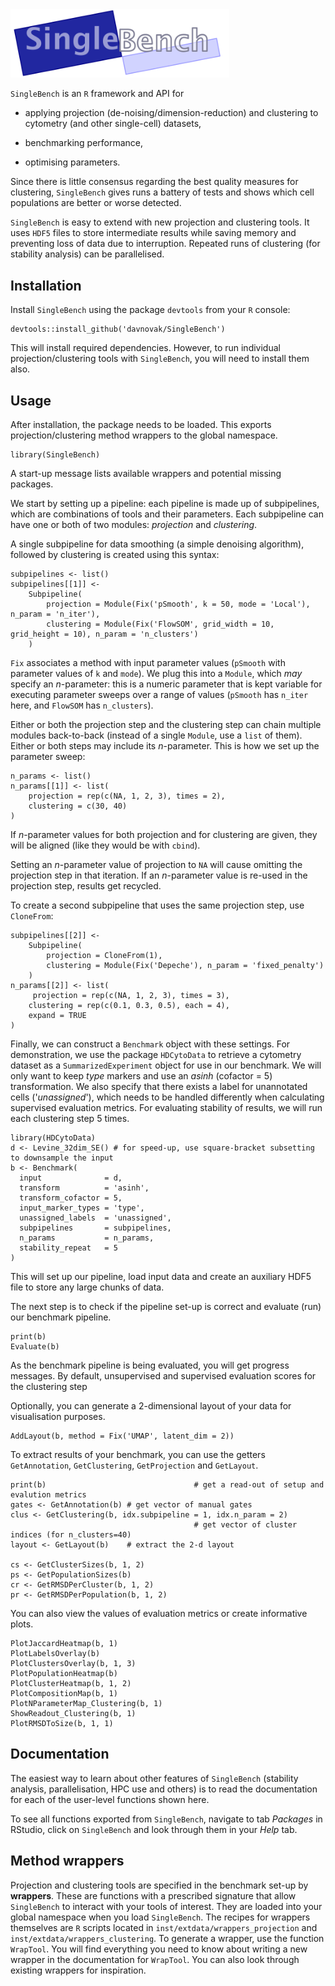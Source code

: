 <img src="logo.png" alt="SingleBench" width="350"/>

`SingleBench` is an `R` framework and API for

* applying projection (de-noising/dimension-reduction) and clustering to cytometry (and other single-cell) datasets,

* benchmarking performance,

* optimising parameters.

Since there is little consensus regarding the best quality measures for clustering, `SingleBench` gives runs a battery of tests and shows which cell populations are better or worse detected.

`SingleBench` is easy to extend with new projection and clustering tools.
It uses `HDF5` files to store intermediate results while saving memory and preventing loss of data due to interruption.
Repeated runs of clustering (for stability analysis) can be parallelised.

## Installation

Install `SingleBench` using the package `devtools` from your `R` console:

```
devtools::install_github('davnovak/SingleBench')
```

This will install required dependencies.
However, to run individual projection/clustering tools with `SingleBench`, you will need to install them also.

## Usage

After installation, the package needs to be loaded.
This exports projection/clustering method wrappers to the global namespace.

```
library(SingleBench)
```

A start-up message lists available wrappers and potential missing packages.

We start by setting up a pipeline: each pipeline is made up of subpipelines, which are combinations of tools and their parameters.
Each subpipeline can have one or both of two modules: *projection* and *clustering*.

A single subpipeline for data smoothing (a simple denoising algorithm), followed by clustering is created using this syntax:

```
subpipelines <- list()
subpipelines[[1]] <- 
    Subpipeline(
        projection = Module(Fix('pSmooth', k = 50, mode = 'Local'), n_param = 'n_iter'),
        clustering = Module(Fix('FlowSOM', grid_width = 10, grid_height = 10), n_param = 'n_clusters')
    )
```
 
`Fix` associates a method with input parameter values (`pSmooth` with parameter values of `k` and `mode`).
We plug this into a `Module`, which *may* specify an *n*-parameter: this is a numeric parameter that is kept variable for executing parameter sweeps over a range of values (`pSmooth` has `n_iter` here, and `FlowSOM` has `n_clusters`).

Either or both the projection step and the clustering step can chain multiple modules back-to-back (instead of a single `Module`, use a `list` of them).
Either or both steps may include its *n*-parameter.
This is how we set up the parameter sweep:
 
```
n_params <- list()
n_params[[1]] <- list(
    projection = rep(c(NA, 1, 2, 3), times = 2),
    clustering = c(30, 40)
)
```

If *n*-parameter values for both projection and for clustering are given, they will be aligned (like they would be with `cbind`).
 
Setting an *n*-parameter value of projection to `NA` will cause omitting the projection step in that iteration.
If an *n*-parameter value is re-used in the projection step, results get recycled.
 
To create a second subpipeline that uses the same projection step, use `CloneFrom`:

```
subpipelines[[2]] <-
    Subpipeline(
        projection = CloneFrom(1),
        clustering = Module(Fix('Depeche'), n_param = 'fixed_penalty')
    )      
n_params[[2]] <- list(
	 projection = rep(c(NA, 1, 2, 3), times = 3),
    clustering = rep(c(0.1, 0.3, 0.5), each = 4),
    expand = TRUE
)
```

Finally, we can construct a `Benchmark` object with these settings.
For demonstration, we use the package `HDCytoData` to retrieve a cytometry dataset as a `SummarizedExperiment` object for use in our benchmark.
We will only want to keep *type* markers and use an *asinh* (cofactor = 5) transformation.
We also specify that there exists a label for unannotated cells ('*unassigned*'), which needs to be handled differently when calculating supervised evaluation metrics.
For evaluating stability of results, we will run each clustering step 5 times.

```
library(HDCytoData)
d <- Levine_32dim_SE() # for speed-up, use square-bracket subsetting to downsample the input
b <- Benchmark(
  input              = d,
  transform          = 'asinh',
  transform_cofactor = 5,
  input_marker_types = 'type',
  unassigned_labels  = 'unassigned',
  subpipelines       = subpipelines,
  n_params           = n_params,
  stability_repeat   = 5
)
```

This will set up our pipeline, load input data and create an auxiliary HDF5 file to store any large chunks of data.

The next step is to check if the pipeline set-up is correct and evaluate (run) our benchmark pipeline. 

```
print(b)
Evaluate(b)
```

As the benchmark pipeline is being evaluated, you will get progress messages.
By default, unsupervised and supervised evaluation scores for the clustering step 

Optionally, you can generate a 2-dimensional layout of your data for visualisation purposes.

```
AddLayout(b, method = Fix('UMAP', latent_dim = 2))
```

To extract results of your benchmark, you can use the getters `GetAnnotation`, `GetClustering`, `GetProjection` and `GetLayout`.

```
print(b)                                 # get a read-out of setup and evalution metrics
gates <- GetAnnotation(b) # get vector of manual gates
clus <- GetClustering(b, idx.subpipeline = 1, idx.n_param = 2)
                                         # get vector of cluster indices (for n_clusters=40)
layout <- GetLayout(b)    # extract the 2-d layout

cs <- GetClusterSizes(b, 1, 2)
ps <- GetPopulationSizes(b)
cr <- GetRMSDPerCluster(b, 1, 2)
pr <- GetRMSDPerPopulation(b, 1, 2)
```

You can also view the values of evaluation metrics or create informative plots.

```
PlotJaccardHeatmap(b, 1)
PlotLabelsOverlay(b)
PlotClustersOverlay(b, 1, 3)
PlotPopulationHeatmap(b)
PlotClusterHeatmap(b, 1, 2)
PlotCompositionMap(b, 1)
PlotNParameterMap_Clustering(b, 1)
ShowReadout_Clustering(b, 1)
PlotRMSDToSize(b, 1, 1)
```

## Documentation

The easiest way to learn about other features of `SingleBench` (stability analysis, parallelisation, HPC use and others) is to read the documentation for each of the user-level functions shown here.

To see all functions exported from `SingleBench`, navigate to tab *Packages* in RStudio, click on `SingleBench` and look through them in your *Help* tab.

## Method wrappers

Projection and clustering tools are specified in the benchmark set-up by **wrappers**. These are functions with a prescribed signature that allow `SingleBench` to interact with your tools of interest. They are loaded into your global namespace when you load `SingleBench`. The recipes for wrappers themselves are `R` scripts located in `inst/extdata/wrappers_projection` and `inst/extdata/wrappers_clustering`. To generate a wrapper, use the function `WrapTool`. You will find everything you need to know about writing a new wrapper in the documentation for `WrapTool`. You can also look through existing wrappers for inspiration.

